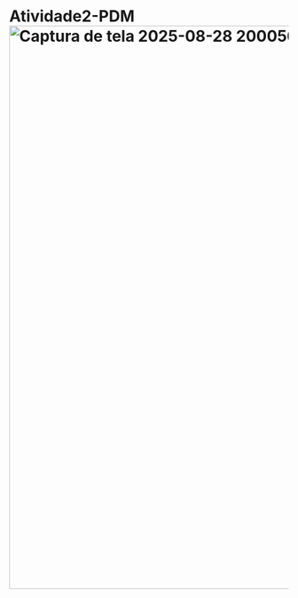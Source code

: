 # Atividade2-PDM<img width="1909" height="1016" alt="Captura de tela 2025-08-28 200056" src="https://github.com/user-attachments/assets/6cf2faae-de05-4d3c-92e6-3d22cac39552" />
